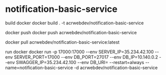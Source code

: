 # notification-basic-service

build docker
docker build . -t acrwebdev/notification-basic-service

docker push
docker push acrwebdev/notification-basic-service

docker pull acrwebdev/notification-basic-service:latest

run docker
docker run -p 17000:17000 --env SERVER_IP=35.234.42.100 --env SERVER_PORT=17000 --env DB_PORT=27017 --env DB_IP=10.140.0.2 --env SWAGGER_IP=35.234.42.100 --env DB_URI= --restart=always --name=notification-basic-service -d acrwebdev/notification-basic-service
